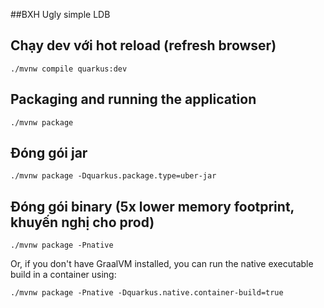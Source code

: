 ##BXH Ugly simple LDB

## Chạy dev với hot reload (refresh browser)
```shell script
./mvnw compile quarkus:dev
```

## Packaging and running the application
```shell script
./mvnw package
```

## Đóng gói jar
```shell script
./mvnw package -Dquarkus.package.type=uber-jar
```

## Đóng gói binary (5x lower memory footprint, khuyến nghị cho prod)
```shell script
./mvnw package -Pnative
```

Or, if you don't have GraalVM installed, you can run the native executable build in a container using: 
```shell script
./mvnw package -Pnative -Dquarkus.native.container-build=true
```